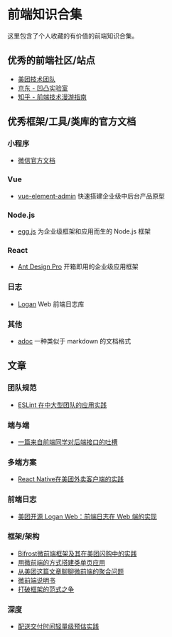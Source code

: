 # 前端知识合集

这里包含了个人收藏的有价值的前端知识合集。

## 优秀的前端社区/站点

- [美团技术团队](https://tech.meituan.com/)
- [京东 - 凹凸实验室](https://aotu.io/)
- [知乎 - 前端技术漫游指南](https://zhuanlan.zhihu.com/front-end)

## 优秀框架/工具/类库的官方文档

### 小程序

- [微信官方文档](https://developers.weixin.qq.com/doc/)

### Vue

- [vue-element-admin](https://panjiachen.gitee.io/vue-element-admin-site/zh/guide/) 快速搭建企业级中后台产品原型

### Node.js
- [egg.js](https://eggjs.org/zh-cn/intro/) 为企业级框架和应用而生的 Node.js 框架

### React
- [Ant Design Pro](https://pro.ant.design/docs/getting-started-cn) 开箱即用的企业级应用框架

### 日志
- [Logan](https://github.com/Meituan-Dianping/Logan/blob/master/Logan/WebSDK/README.ch.md) Web 前端日志库

### 其他

- [adoc](https://asciidoctor.org/docs/asciidoc-syntax-quick-reference/) 一种类似于 markdown 的文档格式


## 文章

### 团队规范
- [ESLint 在中大型团队的应用实践](https://tech.meituan.com/2019/08/01/eslint-application-practice-in-medium-and-large-teams.html)

### 端与端
- [一篇来自前端同学对后端接口的吐槽](https://zhuanlan.zhihu.com/p/68435690)

### 多端方案
- [React Native在美团外卖客户端的实践](https://tech.meituan.com/2019/12/19/meituan-mrn-practice.html)

### 前端日志

- [美团开源 Logan Web：前端日志在 Web 端的实现](https://tech.meituan.com/2020/01/09/meituan-logan.html)

### 框架/架构
- [Bifrost微前端框架及其在美团闪购中的实践](https://tech.meituan.com/2019/12/26/meituan-bifrost.html)
- [用微前端的方式搭建类单页应用](https://tech.meituan.com/2018/09/06/fe-tiny-spa.html)
- [从美团这篇文章聊聊微前端的聚合问题](https://zhuanlan.zhihu.com/p/50358444)
- [微前端说明书](https://zhuanlan.zhihu.com/p/82051427)
- [打破框架的范式之争](https://mp.weixin.qq.com/s/0YuYBqD2qWf_EgKMbow1dw)

### 深度
- [配送交付时间轻量级预估实践](https://tech.meituan.com/2019/10/10/distribution-time-prediction-practice.html)
